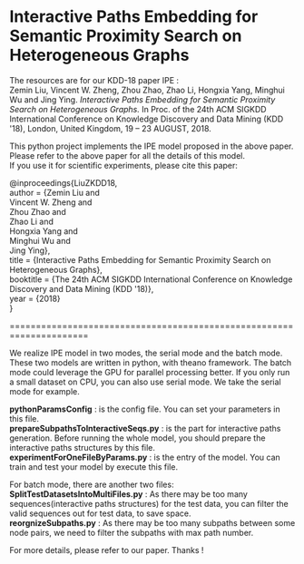 # Interactive Paths Embedding for Semantic Proximity Search on Heterogeneous Graphs
The resources are for our KDD-18 paper IPE : <br>
Zemin Liu, Vincent W. Zheng, Zhou Zhao, Zhao Li, Hongxia Yang, Minghui Wu and Jing Ying. *Interactive Paths Embedding for Semantic Proximity Search on Heterogeneous Graphs.* In Proc. of the 24th ACM SIGKDD International Conference on Knowledge Discovery and Data Mining (KDD '18), London, United Kingdom, 19 – 23 AUGUST, 2018.

This python project implements the IPE model proposed in the above paper. <br>
Please refer to the above paper for all the details of this model. <br>
If you use it for scientific experiments, please cite this paper:

@inproceedings{LiuZKDD18, <br>
author = {Zemin Liu and <br>
Vincent W. Zheng and <br>
Zhou Zhao and <br>
Zhao Li and <br>
Hongxia Yang and <br>
Minghui Wu and <br>
Jing Ying}, <br>
title = {Interactive Paths Embedding for Semantic Proximity Search on Heterogeneous Graphs}, <br>
booktitle = {The 24th ACM SIGKDD International Conference on Knowledge Discovery and Data Mining (KDD '18)}, <br>
year = {2018} <br>
} 

=====================================================================

We realize IPE model in two modes, the serial mode and the batch mode. These two models are written in python, with theano framework. The batch mode could leverage the GPU for parallel processing better. If you only run a small dataset on CPU, you can also use serial mode. We take the serial mode for example.

**pythonParamsConfig** : is the config file. You can set your parameters in this file. <br>
**prepareSubpathsToInteractiveSeqs.py** : is the part for interactive paths generation. Before running the whole model, you should prepare the interactive paths structures by this file. <br>
**experimentForOneFileByParams.py** : is the entry of the model. You can train and test your model by execute this file.

For batch mode, there are another two files: <br>
**SplitTestDatasetsIntoMultiFiles.py** : As there may be too many sequences(interactive paths structures) for the test data, you can filter the valid sequences out for test data, to save space. <br>
**reorgnizeSubpaths.py** : As there may be too many subpaths between some node pairs, we need to filter the subpaths with max path number.

For more details, please refer to our paper. Thanks !
